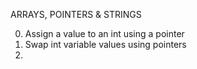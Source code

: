 ARRAYS, POINTERS & STRINGS

0. Assign a value to an int using a pointer
1. Swap int variable values using pointers
2.
